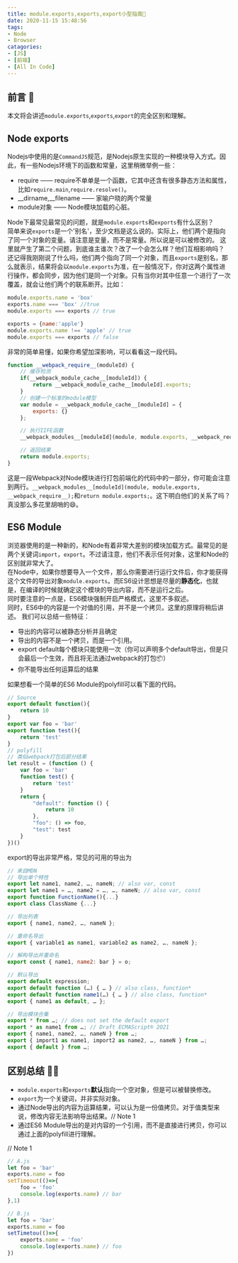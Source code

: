 ```yaml
---
title: module.exports,exports,export小型指南🧭
date: 2020-11-15 15:48:56
tags:
- Node
- Browser
catagories:
- [JS]
- [前端]
- [All In Code]
---
```

## 前言 🎤
本文将会讲述`module.exports`,`exports`,`export`的完全区别和理解。

<!--more-->
## Node exports
Nodejs中使用的是`CommandJS`规范，是Nodejs原生实现的一种模块导入方式。因此，有一些Nodejs环境下的函数和常量，这里稍微举例一些：  
- require —— require不单单是一个函数，它其中还含有很多静态方法和属性，比如`require.main`,`require.resolve()`。
- __dirname,__filename —— 家喻户晓的两个常量
- module对象 —— Node模块加载的心脏。

Node下最常见最常见的问题，就是`module.exports`和`exports`有什么区别？  
简单来说`exports`是一个'别名'，至少文档是这么说的。实际上，他们两个是指向了同一个对象的变量。请注意是变量，而不是常量。所以说是可以被修改的。
这里就产生了第二个问题，到底谁主谁次？改了一个会怎么样？他们互相影响吗？  
还记得我刚刚说了什么吗，他们两个指向了同一个对象，而且`exports`是别名，那么就表示，结果将会以`module.exports`为准，在一般情况下，你对这两个属性进行操作，都会同步，因为他们是同一个对象。只有当你对其中任意一个进行了一次覆盖，就会让他们两个的联系断开。比如：  
```js
module.exports.name = 'box'
exports.name === 'box' //true
module.exports === exports // true

exports = {name:'apple'}
module.exports.name !== 'apple' // true
module.exports === exports // false
```
非常的简单易懂，如果你希望加深影响，可以看看这一段代码。
```js
function __webpack_require__(moduleId) {
    // 缓存检测
    if(__webpack_module_cache__[moduleId]) {
        return __webpack_module_cache__[moduleId].exports;
    }
    // 创建一个标准的module模型
    var module = __webpack_module_cache__[moduleId] = {
        exports: {}
    };

    // 执行IIFE函数
    __webpack_modules__[moduleId](module, module.exports, __webpack_require__);

    // 返回结果
    return module.exports;
}
```
这是一段Webpack对Node模块进行打包前端化的代码中的一部分，你可能会注意到两行。`__webpack_modules__[moduleId](module, module.exports, __webpack_require__);`和`return module.exports;`。这下明白他们的关系了吗？真没那么多花里胡哨的😄。

## ES6 Module
浏览器使用的是一种新的，和Node有着非常大差别的模块加载方式。最常见的是两个关键词`import`，`export`。不过请注意，他们不表示任何对象，这里和Node的区别就非常大了。  
在Node中，如果你想要导入一个文件，那么你需要进行运行文件后，你才能获得这个文件的导出对象`module.exports`。而ES6设计思想是尽量的**静态化**，也就是，在编译的时候就确定这个模块的导出内容，而不是运行之后。   
同时要注意的一点是，ES6模块强制开启严格模式，这里不多叙述。  
同时，ES6中的内容是一个对值的引用，并不是一个拷贝。这里的原理将稍后讲述。
我们可以总结一些特征：
- 导出的内容可以被静态分析并且确定
- 导出的内容不是一个拷贝，而是一个引用。
- export default每个模块只能使用一次（你可以声明多个default导出，但是只会最后一个生效，而且将无法通过webpack的打包📦）
- 你不能导出任何运算后的结果

如果想看一个简单的ES6 Module的polyfill可以看下面的代码。
```js
// Source
export default function(){
    return 10
}
export var foo = 'bar'
export function test(){
    return 'test'
}
// polyfill
// 类似webpack打包后部分结果
let result = (function () {
    var foo = 'bar'
    function test() {
        return 'test'
    }
    return {
        "default": function () {
            return 10
        },
        "foo": () => foo,
        "test": test
    }
})()
```
export的导出非常严格，常见的可用的导出为
```js
// 来自MDN
// 导出单个特性
export let name1, name2, …, nameN; // also var, const
export let name1 = …, name2 = …, …, nameN; // also var, const
export function FunctionName(){...}
export class ClassName {...}

// 导出列表
export { name1, name2, …, nameN };

// 重命名导出
export { variable1 as name1, variable2 as name2, …, nameN };

// 解构导出并重命名
export const { name1, name2: bar } = o;

// 默认导出
export default expression;
export default function (…) { … } // also class, function*
export default function name1(…) { … } // also class, function*
export { name1 as default, … };

// 导出模块合集
export * from …; // does not set the default export
export * as name1 from …; // Draft ECMAScript® 2O21
export { name1, name2, …, nameN } from …;
export { import1 as name1, import2 as name2, …, nameN } from …;
export { default } from …;
```
## 区别总结 👨‍🏫
- `module.exports`和`exports`**默认**指向一个空对象，但是可以被替换修改。
- `export`为一个关键词，并非实际对象。
- 通过Node导出的内容为运算结果，可以认为是一份值拷贝。对于值类型来说，修改内容无法影响导出结果。// Note 1
- 通过ES6 Module导出的是对内容的一个引用，而不是直接进行拷贝，你可以通过上面的polyfill进行理解。

// Note 1
```js
// A.js
let foo = 'bar'
exports.name = foo
setTimeout(()=>{
    foo = 'foo'
    console.log(exports.name) // bar
},1)

// B.js
let foo = 'bar'
exports.name = foo
setTimetou(()=>{
    exports.name = 'foo'
    console.log(exports.name) // foo
})
```